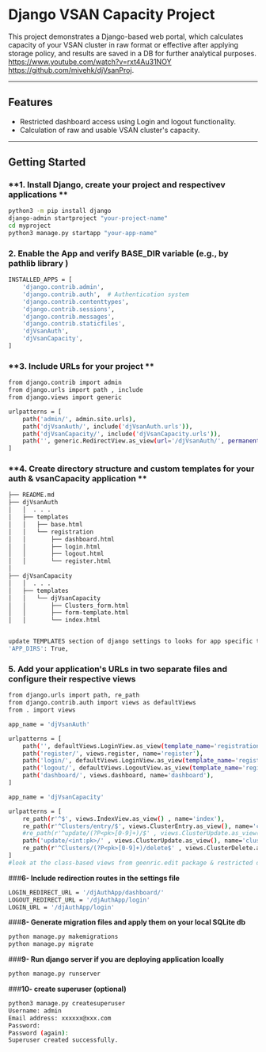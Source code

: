 # Django VSAN Capacity Project

This project demonstrates a Django-based web portal, which calculates capacity of your VSAN cluster in raw format or effective after applying storage policy, and results are saved in a DB for further analytical purposes.
https://www.youtube.com/watch?v=rxt4Au31NOY
https://github.com/mivehk/djVsanProj.

---

## **Features**

- Restricted dashboard access using Login and logout functionality.
- Calculation of raw and usable VSAN cluster's capacity.

---

## **Getting Started**

### **1. Install Django, create your project and respectivev applications **
```bash
python3 -m pip install django
django-admin startproject "your-project-name"
cd myproject
python3 manage.py startapp "your-app-name"
```

### **2. Enable the App and verify BASE_DIR variable (e.g., by pathlib library )**
```bash
INSTALLED_APPS = [ 
    'django.contrib.admin', 
    'django.contrib.auth',  # Authentication system 
    'django.contrib.contenttypes', 
    'django.contrib.sessions', 
    'django.contrib.messages', 
    'django.contrib.staticfiles',
    'djVsanAuth',
    'djVsanCapacity',
]
```

### **3. Include URLs for your project **
```bash
from django.contrib import admin
from django.urls import path , include
from django.views import generic

urlpatterns = [
    path('admin/', admin.site.urls),
    path('djVsanAuth/', include('djVsanAuth.urls')),
    path('djVsanCapacity/', include('djVsanCapacity.urls')),
    path('', generic.RedirectView.as_view(url='/djVsanAuth/', permanent=True)), 
]
```

### **4. Create directory structure and custom templates for your auth & vsanCapacity application  **
``` bash
├── README.md
├── djVsanAuth
│   │  . . .
│   ├── templates
│   │   ├── base.html
│   │   └── registration
│   │       ├── dashboard.html
│   │       ├── login.html
│   │       ├── logout.html
│   │       └── register.html
│ 
├── djVsanCapacity
│   │  . . .
│   ├── templates
│   │   └── djVsanCapacity
│   │       ├── Clusters_form.html
│   │       ├── form-template.html
│   │       └── index.html


update TEMPLATES section of django settings to looks for app specific templates
'APP_DIRS': True,
```

### **5. Add your application's URLs in two separate files and configure their respective views**
```bash
from django.urls import path, re_path
from django.contrib.auth import views as defaultViews
from . import views

app_name = 'djVsanAuth'

urlpatterns = [
    path('', defaultViews.LoginView.as_view(template_name='registration/login.html')),
    path('register/', views.register, name='register'),  
    path('login/', defaultViews.LoginView.as_view(template_name='registration/login.html'), name='login'), 
    path('logout/', defaultViews.LogoutView.as_view(template_name='registration/logout.html'), name='logout'),  
    path('dashboard/', views.dashboard, name='dashboard'), 
]

app_name = 'djVsanCapacity'

urlpatterns = [
    re_path(r'^$', views.IndexView.as_view() , name='index'),
    re_path(r'^Clusters/entry/$', views.ClusterEntry.as_view(), name='cluster-entry'),
    #re_path(r'^update/(?P<pk>[0-9]+)/$' , views.ClusterUpdate.as_view(), name='cluster-update'),
    path('update/<int:pk>/' , views.ClusterUpdate.as_view(), name='cluster-update'),
    re_path(r'^Clusters/(?P<pk>[0-9]+)/delete$' , views.ClusterDelete.as_view(), name='cluster-delete'),
]
#look at the class-based views from geenric.edit package & restricted django views for djVsanAuth usign built-in forms 

```

###**6- Include redirection routes in the settings file**
```bash
LOGIN_REDIRECT_URL = '/djAuthApp/dashboard/'
LOGOUT_REDIRECT_URL = '/djAuthApp/login'
LOGIN_URL = '/djAuthApp/login'
```

###**8- Generate migration files and apply them on your local SQLite db**
```bash
python manage.py makemigrations
python manage.py migrate
```

###**9- Run django server if you are deploying application lcoally**
```bash
python manage.py runserver
```

###**10- create superuser (optional)**
```bash
python3 manage.py createsuperuser
Username: admin
Email address: xxxxxx@xxx.com
Password: 
Password (again): 
Superuser created successfully.
```




